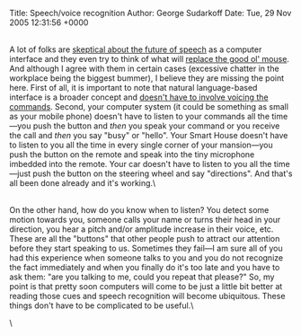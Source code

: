 Title: Speech/voice recognition
Author: George Sudarkoff
Date: Tue, 29 Nov 2005 12:31:56 +0000

\
A lot of folks are [skeptical about the future of
speech](http://accordionguy.blogware.com/blog/_archives/2005/11/15/1406852.html)
as a computer interface and they even try to think of what will [replace
the good ol'
mouse](http://www.applematters.com/index.php/section/comments/what_is_the_next_user_interface/).
And although I agree with them in certain cases (excessive chatter in
the workplace being the biggest bummer), I believe they are missing the
point here. First of all, it is important to note that natural
language-based interface is a broader concept and [doesn't have to
involve voicing the
commands](/2005/08/nonacoustic_speech_detection.html). Second, your
computer system (it could be something as small as your mobile phone)
doesn't have to listen to your commands all the time—you push the button
and *then* you speak your command or you receive the call and *then* you
say "busy" or "hello". Your Smart House doesn't have to listen to you
all the time in every single corner of your mansion—you push the button
on the remote and speak into the tiny microphone imbedded into the
remote. Your car doesn't have to listen to you all the time—just push
the button on the steering wheel and say "directions". And that's all
been done already and it's working.\

\
On the other hand, how do you know when to listen? You detect some
motion towards you, someone calls your name or turns their head in your
direction, you hear a pitch and/or amplitude increase in their voice,
etc. These are all the "buttons" that other people push to attract our
attention before they start speaking to us. Sometimes they fail—I am
sure all of you had this experience when someone talks to you and you do
not recognize the fact immediately and when you finally do it's too late
and you have to ask them: "are you talking to me, could you repeat that
please?" So, my point is that pretty soon computers will come to be just
a little bit better at reading those cues and speech recognition will
become ubiquitous. These things don't have to be complicated to be
useful.\

\

